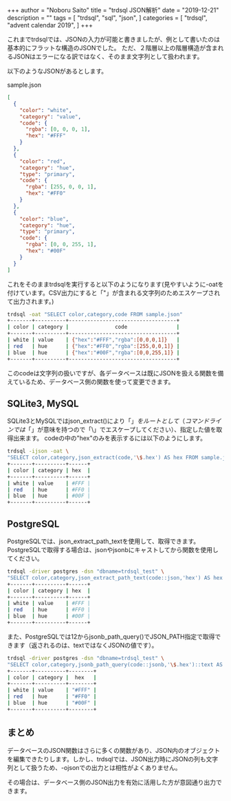 +++
author = "Noboru Saito"
title = "trdsql JSON解析"
date = "2019-12-21"
description = ""
tags = [
    "trdsql",
    "sql",
    "json",
]
categories = [
    "trdsql",
    "advent calendar 2019",
]
+++

これまでtrdsqlでは、JSONの入力が可能と書きましたが、例として書いたのは基本的にフラットな構造のJSONでした。
ただ、２階層以上の階層構造が含まれるJSONはエラーになる訳ではなく、そのまま文字列として扱われます。

以下のようなJSONがあるとします。

sample.json

```json
[
  {
    "color": "white",
    "category": "value",
    "code": {
      "rgba": [0, 0, 0, 1],
      "hex": "#FFF"
    }
  },
  {
    "color": "red",
    "category": "hue",
    "type": "primary",
    "code": {
      "rgba": [255, 0, 0, 1],
      "hex": "#FF0"
    }
  },
  {
    "color": "blue",
    "category": "hue",
    "type": "primary",
    "code": {
      "rgba": [0, 0, 255, 1],
      "hex": "#00F"
    }
  }
]
```

これをそのままtrdsqlを実行すると以下のようになります(見やすいように-oatを付けています。CSV出力にすると「"」が含まれる文字列のためエスケープされて出力されます。)

```sh
trdsql -oat "SELECT color,category,code FROM sample.json"
+-------+----------+-----------------------------------+
| color | category |               code                |
+-------+----------+-----------------------------------+
| white | value    | {"hex":"#FFF","rgba":[0,0,0,1]}   |
| red   | hue      | {"hex":"#FF0","rgba":[255,0,0,1]} |
| blue  | hue      | {"hex":"#00F","rgba":[0,0,255,1]} |
+-------+----------+-----------------------------------+
```

このcodeは文字列の扱いですが、各データベースは既にJSONを扱える関数を備えているため、データベース側の関数を使って変更できます。

## SQLite3, MySQL

SQLite3とMySQLではjson_extract()により「$」をルートとして（コマンドラインでは「$」が意味を持つので「\」でエスケープしてください）、指定した値を取得出来ます。
codeの中の"hex"のみを表示するには以下のようにします。

```sh
trdsql -ijson -oat \
"SELECT color,category,json_extract(code,'\$.hex') AS hex FROM sample.json"
+-------+----------+------+
| color | category | hex  |
+-------+----------+------+
| white | value    | #FFF |
| red   | hue      | #FF0 |
| blue  | hue      | #00F |
+-------+----------+------+
```

## PostgreSQL

PostgreSQLでは、json_extract_path_textを使用して、取得できます。
PostgreSQLで取得する場合は、jsonやjsonbにキャストしてから関数を使用してください。

```sh
trdsql -driver postgres -dsn "dbname=trdsql_test" \
"SELECT color,category,json_extract_path_text(code::json,'hex') AS hex FROM sample.json"
+-------+----------+------+
| color | category | hex  |
+-------+----------+------+
| white | value    | #FFF |
| red   | hue      | #FF0 |
| blue  | hue      | #00F |
+-------+----------+------+
```

また、PostgreSQLでは12からjsonb_path_query()でJSON_PATH指定で取得できます（返されるのは、textではなくJSONの値です）。

```sh
trdsql -driver postgres -dsn "dbname=trdsql_test" \
"SELECT color,category,jsonb_path_query(code::jsonb,'\$.hex')::text AS hex FROM sample.json"
+-------+----------+--------+
| color | category |  hex   |
+-------+----------+--------+
| white | value    | "#FFF" |
| red   | hue      | "#FF0" |
| blue  | hue      | "#00F" |
+-------+----------+--------+
```

## まとめ

データベースのJSON関数はさらに多くの関数があり、JSON内のオブジェクトを編集できたりします。しかし、trdsqlでは、JSON出力時にJSONの列も文字列として扱うため、-ojsonでの出力とは相性がよくありません。

その場合は、データベース側のJSON出力を有効に活用した方が意図通り出力できます。
